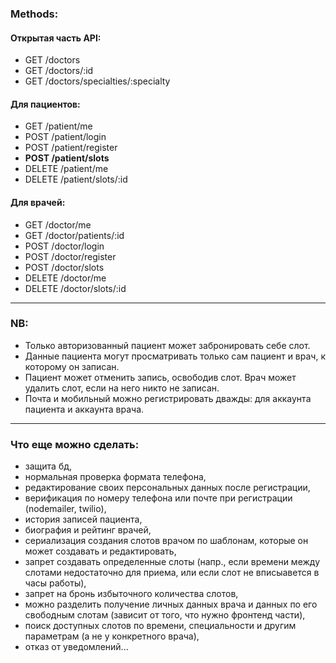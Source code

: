 ### Methods:

#### Открытая часть API:

- GET /doctors
- GET /doctors/:id
- GET /doctors/specialties/:specialty

#### Для пациентов:

- GET /patient/me
- POST /patient/login
- POST /patient/register
- **POST /patient/slots**
- DELETE /patient/me
- DELETE /patient/slots/:id

#### Для врачей:

- GET /doctor/me
- GET /doctor/patients/:id
- POST /doctor/login
- POST /doctor/register
- POST /doctor/slots
- DELETE /doctor/me
- DELETE /doctor/slots/:id

---

### NB:

- Только авторизованный пациент может забронировать себе слот.
- Данные пациента могут просматривать только сам пациент и врач, к которому он записан.
- Пациент может отменить запись, освободив слот. Врач может удалить слот, если на него никто не записан.
- Почта и мобильный можно регистрировать дважды: для аккаунта пациента и аккаунта врача.

---

### Что еще можно сделать:

- защита бд,
- нормальная проверка формата телефона,
- редактирование своих персональных данных после регистрации,
- верификация по номеру телефона или почте при регистрации (nodemailer, twilio),
- история записей пациента,
- биография и рейтинг врачей,
- сериализация создания слотов врачом по шаблонам, которые он может создавать и редактировать,
- запрет создавать определенные слоты (напр., если времени между слотами недостаточно для приема, или если слот не вписыавется в часы работы),
- запрет на бронь избыточного количества слотов,
- можно разделить получение личных данных врача и данных по его свободным слотам (зависит от того, что нужно фронтенд части),
- поиск доступных слотов по времени, специальности и другим параметрам (а не у конкретного врача),
- отказ от уведомлений...

